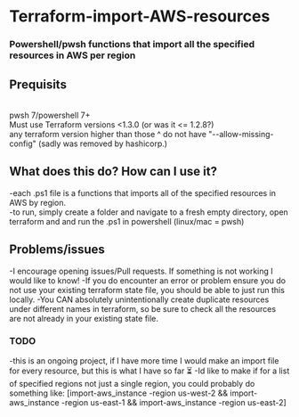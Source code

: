 # Terraform-import-AWS-resources
### Powershell/pwsh functions that import all the specified resources in AWS per region

## Prequisits 
<br>pwsh 7/powershell 7+
<br>Must use Terraform versions <1.3.0 (or was it <= 1.2.8?)
<br>any terraform version higher than those ^ do not have "--allow-missing-config" (sadly was removed by hashicorp.)

## What does this do? How can I use it? 
-each .ps1 file is a functions that imports all of the specified resources in AWS by region.
<br>
-to run, simply create a folder and navigate to a fresh empty directory, open terraform and and run the .ps1 in powershell (linux/mac = pwsh)
<br>
## Problems/issues
-I encourage opening issues/Pull requests.  If something is not working I would like to know!
-If you do encounter an error or problem ensure you do not use your existing terraform state file, you should be able to just run this locally.
-You CAN absolutely unintentionally create duplicate resources under different names in terraform, so be sure to check all the resources are not already in your existing state file.

### TODO
-this is an ongoing project, if I have more time I would make an import file for every resource, but this is what I have so far ⏳
-Id like to make if for a list of specified regions not just a single region, you could probably do something like:
[import-aws_instance -region us-west-2 && import-aws_instance -region us-east-1 && import-aws_instance -region us-east-2]

